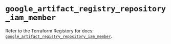 # `google_artifact_registry_repository_iam_member`

Refer to the Terraform Registory for docs: [`google_artifact_registry_repository_iam_member`](https://www.terraform.io/docs/providers/google/r/artifact_registry_repository_iam_member).
